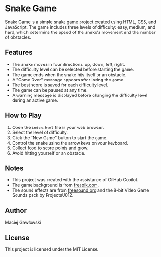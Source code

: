 # Snake Game

Snake Game is a simple snake game project created using HTML, CSS, and JavaScript. The game includes three levels of difficulty: easy, medium, and hard, which determine the speed of the snake's movement and the number of obstacles.

## Features

- The snake moves in four directions: up, down, left, right.
- The difficulty level can be selected before starting the game.
- The game ends when the snake hits itself or an obstacle.
- A "Game Over" message appears after losing the game.
- The best score is saved for each difficulty level.
- The game can be paused at any time.
- A warning message is displayed before changing the difficulty level during an active game.

## How to Play

1. Open the `index.html` file in your web browser.
2. Select the level of difficulty.
3. Click the "New Game" button to start the game.
4. Control the snake using the arrow keys on your keyboard.
5. Collect food to score points and grow.
6. Avoid hitting yourself or an obstacle.

## Notes

- This project was created with the assistance of GitHub Copilot.
- The game background is from [freepik.com](http://www.freepik.com).
- The sound effects are from [freesound.org](https://freesound.org/) and the 8-bit Video Game Sounds pack by ProjectsU012.

## Author

Maciej Gawłowski

## License

This project is licensed under the MIT License.
